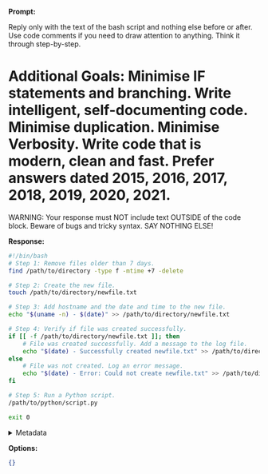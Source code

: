 **Prompt:**

Reply only with the text of the bash script and nothing else before or after. Use code comments if you need to draw attention to anything. 
Think it through step-by-step.
# Additional Goals: Minimise IF statements and branching. Write intelligent, self-documenting code. Minimise duplication. Minimise Verbosity. Write code that is modern, clean and fast. Prefer answers dated 2015, 2016, 2017, 2018, 2019, 2020, 2021.
WARNING: Your response must NOT include text OUTSIDE of the code block. Beware of bugs and tricky syntax. SAY NOTHING ELSE!


**Response:**
```bash
#!/bin/bash
# Step 1: Remove files older than 7 days.
find /path/to/directory -type f -mtime +7 -delete

# Step 2: Create the new file.
touch /path/to/directory/newfile.txt

# Step 3: Add hostname and the date and time to the new file.
echo "$(uname -n) - $(date)" >> /path/to/directory/newfile.txt

# Step 4: Verify if file was created successfully.
if [[ -f /path/to/directory/newfile.txt ]]; then
    # File was created successfully. Add a message to the log file.
    echo "$(date) - Successfully created newfile.txt" >> /path/to/directory/log.txt
else
    # File was not created. Log an error message.
    echo "$(date) - Error: Could not create newfile.txt" >> /path/to/directory/log.txt
fi

# Step 5: Run a Python script.
/path/to/python/script.py

exit 0
```

<details><summary>Metadata</summary>

- Duration: 17501 ms
- Datetime: 2023-07-20T12:46:04.820179
- Model: gpt-4-0613

</details>

**Options:**
```json
{}
```

